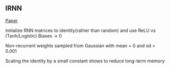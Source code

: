 IRNN
----

[Paper](http://arxiv.org/pdf/1504.00941v1.pdf)

Initialize RNN matrices to identity(rather than random) and use ReLU vs (Tanh/Logistic)
Biases -> 0

Non-recurrent weights sampled from Gaussian with mean = 0 and sd = 0.001

Scaling the identity by a small constant shows to reduce long-term memory

